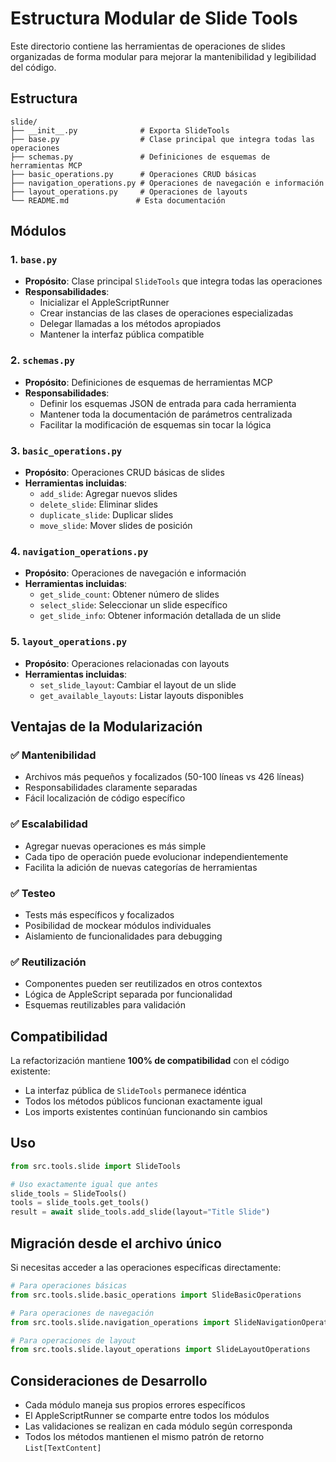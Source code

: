 # Estructura Modular de Slide Tools

Este directorio contiene las herramientas de operaciones de slides organizadas de forma modular para mejorar la mantenibilidad y legibilidad del código.

## Estructura

```
slide/
├── __init__.py              # Exporta SlideTools
├── base.py                  # Clase principal que integra todas las operaciones
├── schemas.py               # Definiciones de esquemas de herramientas MCP
├── basic_operations.py      # Operaciones CRUD básicas
├── navigation_operations.py # Operaciones de navegación e información
├── layout_operations.py     # Operaciones de layouts
└── README.md               # Esta documentación
```

## Módulos

### 1. `base.py`
- **Propósito**: Clase principal `SlideTools` que integra todas las operaciones
- **Responsabilidades**: 
  - Inicializar el AppleScriptRunner
  - Crear instancias de las clases de operaciones especializadas
  - Delegar llamadas a los métodos apropiados
  - Mantener la interfaz pública compatible

### 2. `schemas.py`
- **Propósito**: Definiciones de esquemas de herramientas MCP
- **Responsabilidades**:
  - Definir los esquemas JSON de entrada para cada herramienta
  - Mantener toda la documentación de parámetros centralizada
  - Facilitar la modificación de esquemas sin tocar la lógica

### 3. `basic_operations.py`
- **Propósito**: Operaciones CRUD básicas de slides
- **Herramientas incluidas**:
  - `add_slide`: Agregar nuevos slides
  - `delete_slide`: Eliminar slides
  - `duplicate_slide`: Duplicar slides
  - `move_slide`: Mover slides de posición

### 4. `navigation_operations.py`
- **Propósito**: Operaciones de navegación e información
- **Herramientas incluidas**:
  - `get_slide_count`: Obtener número de slides
  - `select_slide`: Seleccionar un slide específico
  - `get_slide_info`: Obtener información detallada de un slide

### 5. `layout_operations.py`
- **Propósito**: Operaciones relacionadas con layouts
- **Herramientas incluidas**:
  - `set_slide_layout`: Cambiar el layout de un slide
  - `get_available_layouts`: Listar layouts disponibles

## Ventajas de la Modularización

### ✅ Mantenibilidad
- Archivos más pequeños y focalizados (50-100 líneas vs 426 líneas)
- Responsabilidades claramente separadas
- Fácil localización de código específico

### ✅ Escalabilidad
- Agregar nuevas operaciones es más simple
- Cada tipo de operación puede evolucionar independientemente
- Facilita la adición de nuevas categorías de herramientas

### ✅ Testeo
- Tests más específicos y focalizados
- Posibilidad de mockear módulos individuales
- Aislamiento de funcionalidades para debugging

### ✅ Reutilización
- Componentes pueden ser reutilizados en otros contextos
- Lógica de AppleScript separada por funcionalidad
- Esquemas reutilizables para validación

## Compatibilidad

La refactorización mantiene **100% de compatibilidad** con el código existente:
- La interfaz pública de `SlideTools` permanece idéntica
- Todos los métodos públicos funcionan exactamente igual
- Los imports existentes continúan funcionando sin cambios

## Uso

```python
from src.tools.slide import SlideTools

# Uso exactamente igual que antes
slide_tools = SlideTools()
tools = slide_tools.get_tools()
result = await slide_tools.add_slide(layout="Title Slide")
```

## Migración desde el archivo único

Si necesitas acceder a las operaciones específicas directamente:

```python
# Para operaciones básicas
from src.tools.slide.basic_operations import SlideBasicOperations

# Para operaciones de navegación
from src.tools.slide.navigation_operations import SlideNavigationOperations

# Para operaciones de layout
from src.tools.slide.layout_operations import SlideLayoutOperations
```

## Consideraciones de Desarrollo

- Cada módulo maneja sus propios errores específicos
- El AppleScriptRunner se comparte entre todos los módulos
- Las validaciones se realizan en cada módulo según corresponda
- Todos los métodos mantienen el mismo patrón de retorno `List[TextContent]`
